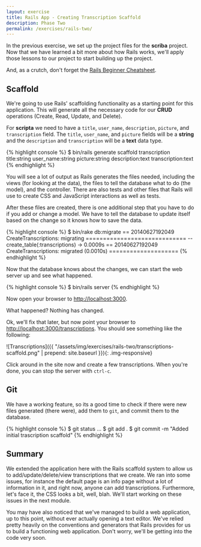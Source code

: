```yaml
---
layout: exercise
title: Rails App - Creating Transcription Scaffold
description: Phase Two
permalink: /exercises/rails-two/
---
```


In the previous exercise, we set up the project files for the **scriba**
project. Now that we have learned a bit more about how Rails works,
we'll apply those lessons to our project to start building up the
project.

And, as a crutch, don't forget the [Rails Beginner Cheatsheet](http://www.pragtob.info/rails-beginner-cheatsheet/).

## Scaffold

We're going to use Rails' scaffolding functionality as a starting point
for this application. This will generate all the necessary code for our
**CRUD** operations (Create, Read, Update, and Delete).

For **scripta** we need to have a `title`, `user_name`, `description`, `picture`, and
`transcription` field. The `title`, `user_name`, and `picture` fields will be a
**string** and the `description` and `transcription` will be a **text**
data type.

{% highlight console %}
$ bin/rails generate scaffold transcription title:string user_name:string picture:string description:text transcription:text
{% endhighlight %}

You will see a lot of output as Rails generates the files needed,
including the views (for looking at the data), the files to tell the
database what to do (the model), and the controller. There are also
tests and other files that Rails will use to create CSS and JavaScript
interactions as well as tests.

After these files are created, there is one additional step that you
have to do if you add or change a model. We have to tell the database
to update itself based on the change so it knows how to save the data.

{% highlight console %}
$ bin/rake db:migrate
== 20140627192049 CreateTranscriptions: migrating =============================
-- create_table(:transcriptions)
   -> 0.0009s
== 20140627192049 CreateTranscriptions: migrated (0.0010s) ====================
{% endhighlight %}

Now that the database knows about the changes, we can start the web
server up and see what happened.

{% highlight console %}
$ bin/rails server
{% endhighlight %}

Now open your browser to [http://localhost:3000](http://localhost:3000).

What happened? Nothing has changed.

Ok, we'll fix that later, but now point your browser to [http://localhost:3000/transcriptions](http://localhost:3000/transcriptions). You should see something like the following:

![Transcriptions]({{ "/assets/img/exercises/rails-two/transcriptions-scaffold.png" | prepend: site.baseurl }}){: .img-responsive}

Click around in the site now and create a few transcriptions. When
you're done, you can stop the server with `ctrl-c`.

## Git
We have a working feature, so its a good time to check if there were new
files generated (there were), add them to `git`, and commit them to the
database.

{% highlight console %}
$ git status
...
$ git add .
$ git commit -m "Added initial trascription scaffold"
{% endhighlight %}

## Summary
We extended the application here with the Rails scaffold system to allow
us to add/update/delete/view transcriptions that we create. We ran into
some issues, for instance the default page is an info page without a lot
of information in it, and right now, anyone can add transcriptions.
Furthermore, let's face it, the CSS looks a bit, well, blah. We'll start
working on these issues in the next module.

You may have also noticed that we've managed to build a web application,
up to this point, without ever actually opening a text editor. We've
relied pretty heavily on the conventions and generators that Rails
provides for us to build a functioning web application. Don't worry,
we'll be getting into the code very soon.

